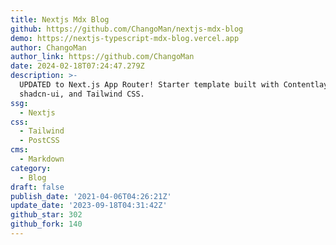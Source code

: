 ```yaml
---
title: Nextjs Mdx Blog
github: https://github.com/ChangoMan/nextjs-mdx-blog
demo: https://nextjs-typescript-mdx-blog.vercel.app
author: ChangoMan
author_link: https://github.com/ChangoMan
date: 2024-02-18T07:24:47.279Z
description: >-
  UPDATED to Next.js App Router! Starter template built with Contentlayer, MDX,
  shadcn-ui, and Tailwind CSS.
ssg:
  - Nextjs
css:
  - Tailwind
  - PostCSS
cms:
  - Markdown
category:
  - Blog
draft: false
publish_date: '2021-04-06T04:26:21Z'
update_date: '2023-09-18T04:31:42Z'
github_star: 302
github_fork: 140
---
```

